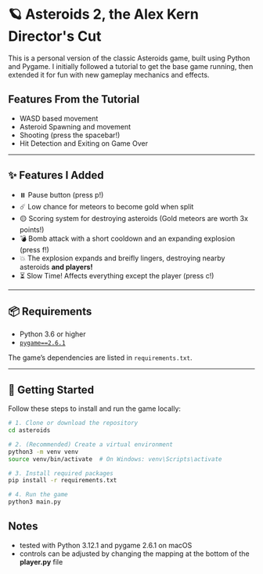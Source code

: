 # 🪐 Asteroids 2, the Alex Kern Director's Cut

This is a personal version of the classic Asteroids game, built using Python and Pygame. I initially followed a tutorial to get the base game running, then extended it for fun with new gameplay mechanics and effects.

## Features From the Tutorial

- WASD based movement
- Asteroid Spawning and movement
- Shooting (press the spacebar!)
- Hit Detection and Exiting on Game Over 

---
## ✨ Features I Added

- ⏸️ Pause button (press p!)
- ☄️ Low chance for meteors to become gold when split 
- 🟡 Scoring system for destroying asteroids (Gold meteors are worth 3x points!)
- 💣 Bomb attack with a short cooldown and an expanding explosion (press f!)
- 💥 The explosion expands and breifly lingers, destroying nearby asteroids **and players!** 
- ⏳ Slow Time! Affects everything except the player (press c!)

---

## 📦 Requirements

- Python 3.6 or higher
- [`pygame==2.6.1`](https://www.pygame.org/)

The game’s dependencies are listed in `requirements.txt`.

---

## 🚀 Getting Started

Follow these steps to install and run the game locally:

```bash
# 1. Clone or download the repository
cd asteroids

# 2. (Recommended) Create a virtual environment
python3 -m venv venv
source venv/bin/activate  # On Windows: venv\Scripts\activate

# 3. Install required packages
pip install -r requirements.txt

# 4. Run the game
python3 main.py
```

## Notes
- tested with Python 3.12.1 and pygame 2.6.1 on macOS
- controls can be adjusted by changing the mapping at the bottom of the **player.py** file